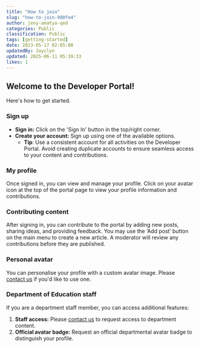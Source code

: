 ```yaml
---
title: "How to join"
slug: "how-to-join-900fe4"
author: jeny-amatya-qed
categories: Public
classification: Public
tags: [getting-started]
date: 2023-05-17 02:05:00 
updatedBy: Joyclyn
updated: 2025-06-11 05:39:33 
likes: 1
---
```


## Welcome to the Developer Portal! 

Here's how to get started.


### Sign up 


*  **Sign in:** Click on the 'Sign In' button in the top/right corner.
* **Create your account:** Sign up using one of the available options.
    * **Tip**: Use a consistent account for all activities on the Developer Portal. Avoid creating duplicate accounts to ensure seamless access to your content and contributions.


### My profile

Once signed in, you can view and manage your profile. Click on your avatar icon at the top of the portal page to view your profile information and contributions.

### Contributing content
After signing in, you can contribute to the portal by adding new posts, sharing ideas, and providing feedback. You may use the ‘Add post’ button on the main menu to create a new article. A moderator will review any contributions before they are published.

### Personal avatar
You can personalise your profile with a custom avatar image. Please [contact us](mailto:developerportal@qed.qld.gov.au) if you'd like to use one.

### Department of Education staff
If you are a department staff member, you can access additional features:
1. **Staff access:** Please [contact us](mailto:developerportal@qed.qld.gov.au) to request access to department content.
2. **Official avatar badge:** Request an official departmental avatar badge to distinguish your profile.